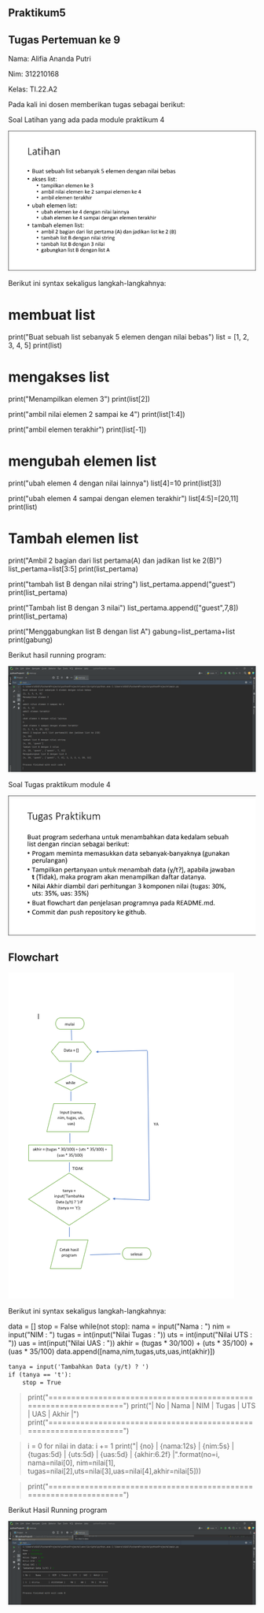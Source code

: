 ## Praktikum5

## Tugas Pertemuan ke 9

Nama: Alifia Ananda Putri

Nim: 312210168

Kelas: TI.22.A2

Pada kali ini dosen memberikan tugas sebagai berikut:

Soal Latihan yang ada pada module praktikum 4


![gambar1](ss/SoalLatihan.png)


Berikut ini syntax sekaligus langkah-langkahnya:


# membuat list
print("Buat sebuah list sebanyak 5 elemen dengan nilai bebas")
list = [1, 2, 3, 4, 5]
print(list)

# mengakses list
print("Menampilkan elemen 3")
print(list[2])

print("ambil nilai elemen 2 sampai ke 4")
print(list[1:4])

print("ambil elemen terakhir")
print(list[-1])

# mengubah elemen list
print("ubah elemen 4 dengan nilai lainnya")
list[4]=10
print(list[3])

print("ubah elemen 4 sampai dengan elemen terakhir")
list[4:5]=[20,11]
print(list)

# Tambah elemen list
print("Ambil 2 bagian dari list pertama(A) dan jadikan list ke 2(B)")
list_pertama=list[3:5]
print(list_pertama)

print("tambah list B dengan nilai string")
list_pertama.append("guest")
print(list_pertama)

print("Tambah list B dengan 3 nilai")
list_pertama.append(["guest",7,8])
print(list_pertama)

print("Menggabungkan list B dengan list A")
gabung=list_pertama+list
print(gabung)

Berikut hasil running program:


![gambar2](ss/ss1.png)


Soal Tugas praktikum module 4


![gambar3](ss/soallatihan2.png)


## Flowchart


![gambar5](ss/flowchart.png)


Berikut ini syntax sekaligus langkah-langkahnya:

data = []
stop = False
while(not stop):
    nama = input("Nama : ")
    nim = input("NIM : ")
    tugas = int(input("Nilai Tugas : "))
    uts = int(input("Nilai UTS : "))
    uas = int(input("Nilai UAS : "))
    akhir = (tugas * 30/100) + (uts * 35/100) + (uas * 35/100)
    data.append([nama,nim,tugas,uts,uas,int(akhir)])

    tanya = input('Tambahkan Data (y/t) ? ')
    if (tanya == 't'):
        stop = True

> print("==================================================================")
print("| No |    Nama      |  NIM  | Tugas |  UTS  |  UAS  |  Akhir |")
print("==================================================================")

> i = 0
for nilai in data:
    i += 1
print("| {no}  | {nama:12s} | {nim:5s} | {tugas:5d} | {uts:5d} | {uas:5d} | {akhir:6.2f} |".format(no=i, nama=nilai[0], nim=nilai[1], tugas=nilai[2],uts=nilai[3],uas=nilai[4],akhir=nilai[5]))

> print("==================================================================")

Berikut Hasil Running program


![gambar6](ss/ss2.png)

